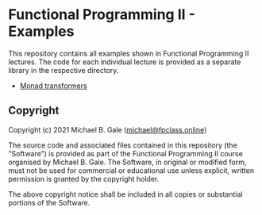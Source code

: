 # Functional Programming II - Examples

This repository contains all examples shown in Functional Programming II lectures. The code for each individual lecture is provided as a separate library in the respective directory.

- [Monad transformers](https://github.com/fpclass/fp2-lectures/tree/master/monad-transformers)

## Copyright

Copyright (c) 2021 Michael B. Gale (michael@fpclass.online)

The source code and associated files contained in this repository (the "Software") is provided as part of the Functional Programming II course organised by Michael B. Gale. The Software, in original or modified form, must not be used for commercial or educational use unless explicit, written permission is granted by the copyright holder.

The above copyright notice shall be included in all copies or substantial portions of the Software.
